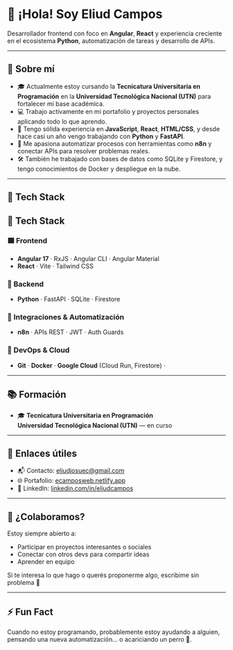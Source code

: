 # 👋 ¡Hola! Soy Eliud Campos

Desarrollador frontend con foco en **Angular**, **React** y experiencia creciente en el ecosistema **Python**, automatización de tareas y desarrollo de APIs.

---

## 🚀 Sobre mí

- 🎓 Actualmente estoy cursando la **Tecnicatura Universitaria en Programación** en la **Universidad Tecnológica Nacional (UTN)** para fortalecer mi base académica.
- 💻 Trabajo activamente en mi portafolio y proyectos personales aplicando todo lo que aprendo.
- 🧠 Tengo sólida experiencia en **JavaScript**, **React**, **HTML/CSS**, y desde hace casi un año vengo trabajando con **Python** y **FastAPI**.
- 🔁 Me apasiona automatizar procesos con herramientas como **n8n** y conectar APIs para resolver problemas reales.
- 🛠️ También he trabajado con bases de datos como SQLite y Firestore, y tengo conocimientos de Docker y despliegue en la nube.

---

## 🧰 Tech Stack


## 🧰 Tech Stack

### 🟦 Frontend
- **Angular 17** · RxJS · Angular CLI · Angular Material  
- **React** · Vite · Tailwind CSS  

### 🐍 Backend
- **Python** · FastAPI · SQLite · Firestore  

### 🔗 Integraciones & Automatización
- **n8n** · APIs REST · JWT · Auth Guards  

### 🚀 DevOps & Cloud
- **Git** · **Docker** · **Google Cloud** (Cloud Run, Firestore) ·


---

## 📚 Formación

- 🎓 **Tecnicatura Universitaria en Programación**  
  **Universidad Tecnológica Nacional (UTN)** — en curso

---

## 🔗 Enlaces útiles

- 📬 Contacto: [eliudjosuec@gmail.com](mailto:eliudjosuec@gmail.com)
- 🌐 Portafolio: [ecamposweb.netlify.app](https://ecamposweb.netlify.app)
- 💼 LinkedIn: [linkedin.com/in/eliudcampos](https://www.linkedin.com/in/eliudjosue/)

---

## 🤝 ¿Colaboramos?

Estoy siempre abierto a:
- Participar en proyectos interesantes o sociales
- Conectar con otros devs para compartir ideas
- Aprender en equipo

Si te interesa lo que hago o querés proponerme algo, escribime sin problema 🙂

---

## ⚡ Fun Fact

Cuando no estoy programando, probablemente estoy ayudando a alguien, pensando una nueva automatización... o acariciando un perro 🐶.
